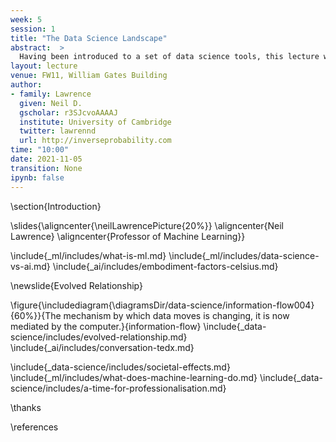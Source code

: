 ```yaml
---
week: 5
session: 1
title: "The Data Science Landscape"
abstract:  >
  Having been introduced to a set of data science tools, this lecture will provide some context on what the new challenges we face through data science are. It will consider whether we are approaching an era when data science requires profesionalization, and what the role of a professional data scientist might be.
layout: lecture
venue: FW11, William Gates Building
author:
- family: Lawrence
  given: Neil D.
  gscholar: r3SJcvoAAAAJ
  institute: University of Cambridge
  twitter: lawrennd
  url: http://inverseprobability.com
time: "10:00"
date: 2021-11-05
transition: None
ipynb: false
---
```


\section{Introduction}

\slides{\aligncenter{\neilLawrencePicture{20%}}
\aligncenter{Neil Lawrence}
\aligncenter{Professor of Machine Learning}}

\include{_ml/includes/what-is-ml.md}
\include{_ml/includes/data-science-vs-ai.md}
\include{_ai/includes/embodiment-factors-celsius.md}

\newslide{Evolved Relationship}

\figure{\includediagram{\diagramsDir/data-science/information-flow004}{60%}}{The mechanism by which data moves is changing, it is now mediated by the computer.}{information-flow}
\include{_data-science/includes/evolved-relationship.md}
\include{_ai/includes/conversation-tedx.md}


\include{_data-science/includes/societal-effects.md}
\include{_ml/includes/what-does-machine-learning-do.md}
\include{_data-science/includes/a-time-for-professionalisation.md}


\thanks

\references
